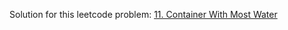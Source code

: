 Solution for this leetcode problem: [11. Container With Most Water](https://leetcode.com/problems/container-with-most-water)
